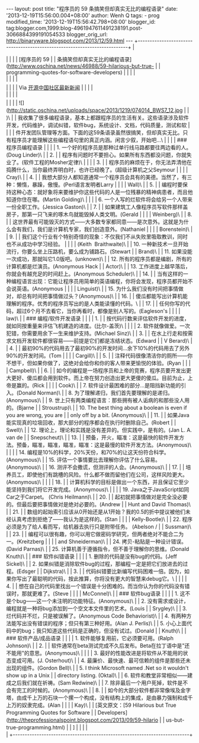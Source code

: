 --- layout: post title: "程序员的 59 条搞笑但却真实无比的编程语录" date:
'2013-12-19T15:56:00.004+08:00' author: Wenh Q tags: - prog
modified\_time: '2013-12-19T15:56:42.798+08:00' blogger\_id:
tag:blogger.com,1999:blog-4961947611491238191.post-3066884399191054533
blogger\_orig\_url: http://binaryware.blogspot.com/2013/12/59.html ---
+--------------------------------------------------------------------------+
| <div>                                                                    |
|                                                                          |
| [程序员的 59                                                             |
| 条搞笑但却真实无比的编程语录](http://www.oschina.net/news/46988/59-hilarious-but-true- |
| programming-quotes-for-software-developers)                              |
|                                                                          |
| </div>                                                                   |
|                                                                          |
| <div style="margin-top: 5px;">                                           |
|                                                                          |
| Via [开源中国社区最新新闻](http://www.oschina.net/?from=rss)             |
|                                                                          |
| </div>                                                                   |
|                                                                          |
| <div style="font-size: 14px; line-height: 20px; margin-top: 5px;">       |
|                                                                          |
| ![](http://static.oschina.net/uploads/space/2013/1219/074014_BWS7_12.jpg |
| )\                                                                       |
| 我收集了很多编程语录，基本上都跟程序员的生活有关。这些语录涉及软件开发，代码维护，调试纠错，软件bug，系统设计、文档，代码质量，测试和软 |
|                                                                          |
| 件开发团队管理等方面。下面的这59条语录虽然很搞笑，但却真实无比。只有程序员才能理解这些编程语句里的真正内涵。闲言少叙，开始吧…\ |
|                                                                          |
| ### 程序员编程语录                                                       |
|                                                                          |
| 1\. 一个好的程序员是那种过单行线马路都要往两边看的人。(Doug Linder)\     |
| 2.                                                                       |
| 程序有问题时不要担心。如果所有东西都没问题，你就失业了。(软件工程的Mosher定律)\ |
|                                                                          |
| 3.                                                                       |
| 程序员的麻烦在于，你无法弄清他在捣腾什么，当你最终弄明白时，也许已经晚了。(超级计算机之父Seymour |
|                                                                          |
| Cray)\                                                                   |
| 4.                                                                       |
| 我想大部分人都知道通常一个程序员会具有的美德。当然了，有三种：懒惰，暴躁，傲慢。(Perl语言发明者Larry |
|                                                                          |
| Wall)\                                                                   |
| 5.                                                                       |
| 编程时要保持这种心态：就好象将来要维护你这些代码的人是一位残暴的精神病患者，而且他知道你住在哪。(Martin Golding)\ |
|                                                                          |
| 6. 一个人写的烂软件将会给另一个人带来一份全职工作。(Jessica Gaston)\     |
| 7.                                                                       |
| 如果建筑工人像程序员写软件那样盖房子，那第一只飞来的啄木鸟就能毁掉人类文明。(Gerald |
|                                                                          |
| Weinberg)\                                                               |
| 8.                                                                       |
| 这世界最有可能毁灭的方式——大多数专家都同意——是次意外。这就是为什么会有我们，我们是计算机专家，我们创造意外。(Nathaniel |
|                                                                          |
| Borenstein)\                                                             |
| 9.                                                                       |
| 我们这个行业有个特别奇怪的现象：不仅我们不从失败里吸取教训，同时也不从成功中学习经验。 |
|                                                                          |
| (Keith  Braithwaite)\                                                    |
| 10. 一种新技术一旦开始流行，你要么坐上压路机，要么成为铺路石。(Stewart   |
| Brand)\                                                                  |
| 11. 如果没能一次成功，那就叫它1.0版吧。(unknown)\                        |
| 12. 所有的程序员都是编剧，所有的计算机都是烂演员。(Anonymous Hack        |
| Actor)\                                                                  |
| 13. 工作进度上越早落后，你就会有越充足的时间赶上。(Anonymous Scheduler)\ |
| 14.                                                                      |
| 当有这样的一种编程语言出现：它能让程序员用简单的英语编程，你将会发现，程序员都开始不会说英语。(Anonymous |
|                                                                          |
| Linguist)\                                                               |
| 15. 为什么我们没有时间把事情做对，却总有时间把事情做过头？(Anonymous)\   |
| 16.                                                                      |
| 傻瓜都能写出计算机能理解的程序。优秀的程序员写出的是人类能读懂的代码。\  |
| 17.                                                                      |
| 任何你写的代码，超过6个月不去看它，当你再看时，都像是别人写的。(Eagleson's |
|                                                                          |
| law)\                                                                    |
| ### 编程/软件开发语录                                                    |
|                                                                          |
| 1.                                                                       |
| 按代码行数来评估软件开发的进度，就如同按重量来评估飞机建造的进度。(比尔-盖茨)\ |
|                                                                          |
| 2. 软件就像做爱。一次犯错，你需要用余下一生来维护支持。(Michael Sinz)\   |
| 3.                                                                       |
| 在水上行走和按需求文档开发软件都很容易——前提是它们都是冻结状态。(Edward  |
| V Berard)\                                                               |
| 4.                                                                       |
| 最初90%的代码用去了最初90%的开发时间…余下10%的代码用去了另外90%的开发时间。(Tom |
|                                                                          |
| Cargill)\                                                                |
| 5.                                                                       |
| 注释代码很像清洁你的厕所——你不想干，但如果你做了，这绝对会给你和你的客人带来更愉悦的体验。(Ryan |
|                                                                          |
| Campbell)\                                                               |
| 6.                                                                       |
| 如今的编程是一场程序员和上帝的竞赛，程序员要开发出更大更好、傻瓜都会用到软件。而上帝在努力创造出更大更傻的傻瓜。目前为止，上帝是赢的。(Rick |
|                                                                          |
| Cook)\                                                                   |
| 7. 软件设计最困难的部分…是阻挡新功能的引入。(Donald Norman)\             |
| 8. 为了理解递归，我们首先要理解的是递归。(Anonymous)\                    |
| 9. 世上只有两类编程语言：那些拥有被人诟病的和那些没人用的。(Bjarne       |
| Stroustrup)\                                                             |
| 10. The best thing about a boolean is even if you are wrong, you are     |
| only off by a bit. (Anonymous)\                                          |
| 11.                                                                      |
| 如果Java能实现真的垃圾回收，那大部分的程序都会在执行时删除自己。(Robert  |
| Swell)\                                                                  |
| 12. 理论上，理论和实践是没有差异的。但实践中，是有的。(Jan L. A. van de  |
| Snepscheut)\                                                             |
| 13.                                                                      |
| 预备，开火，瞄准：这是最快的软件开发方法。预备，瞄准，瞄准，瞄准，瞄准：这是最慢的软件开发方法。(Anonymous)\ |
|                                                                          |
| 14. 编程是10%的科学，20%天份，和70%的让这天份符合科学。(Anonymous)\      |
| 15. 评估一个事情要比去理解你评估了什么容易。(Anonymous)\                 |
| 16. 测评不会撒谎，但测评的人会。(Anonymous)\                             |
| 17.                                                                      |
| 培养员工，即使他们有跳槽的风险。什么都不做而留他们在公司，这样风险更大。(Anonymous)\ |
|                                                                          |
| 18.                                                                      |
| 计算机科学的目标是做出一个东西，并且保证它至少能坚持到我们将它开发完成。(Anonymous)\ |
|                                                                          |
| 19. Java之于JavaScript如同Car之于Carpet。 (Chris Heilmann)\              |
| 20.                                                                      |
| 起初就把事情做对是完全没必要的。但最后要把事情做对是绝对必要的。(Andrew  |
| Hunt and David Thomas)\                                                  |
| 21.                                                                      |
| 数组的起始索引应该从0开始还是从1开始？我的0.5的折中提议被他们未经认真考虑到拒绝了——我认为是这样的。(Stan |
|                                                                          |
| Kelly-Bootle)\                                                           |
| 22. 程序必须是为了给人看而写，给机器去执行只是附带任务。 (Abelson /      |
| Sussman)\                                                                |
| 23.                                                                      |
| 编程可以很有趣，你可以用它做密码学研究，但两者绝对不能合二为一。(Kreitzberg |
|                                                                          |
| and Shneiderman)\                                                        |
| 24. 拷贝-粘贴是一种设计错误。(David Parnas)\                             |
| 25. 计算机善于遵循指令，但不善于理解你的思维。(Donald Knuth)\            |
| ### 软件纠错语录                                                         |
|                                                                          |
| 1\. 删除的代码是没有bug的代码。(Jeff Sickel)\                            |
| 2. 如果纠错是消除软件bug的过程，那编程一定是把它们放进去的过程。(Edsger  |
| Dijkstra)\                                                               |
| 3.                                                                       |
| 代码纠错要比新编写代码困难一倍。因为，如果你写出了最聪明的代码，按此推算，你将没有更大的智慧来debug它。\ |
|                                                                          |
| 4.                                                                       |
| 想在自己的代码里找出一个错误是十分困难的。而当你认为你的代码没有错误时，那就更难了。(Steve |
|                                                                          |
| McConnel)\                                                               |
| ### 软件bug语录                                                          |
|                                                                          |
| 1\. 这不是个bug——这一个未注明的功能特征。(Anonymous)\                    |
| 2. 没有需求或设计，编程就是一种将bug添加到一个空文本文件里的艺术。(Louis |
| Srygley)\                                                                |
| 3. 烂代码并不烂，只是被误解了。(Anonymous Code Behaviorist)\             |
| 4. 有两种方法能写出没有错误的程序；但只有第三种好用。(Alan J. Perlis)\   |
| 5. 小心上面代码中的bug；我只知道这些代码是正确的，但没有试过。(Donald    |
| Knuth)\                                                                  |
| ### 软件产品/成品语录                                                    |
|                                                                          |
| 1\. 软件能够复用前，它必须要可用。(Ralph Johnson)\                       |
| 2.                                                                       |
| 软件通常在beta测试完成不久后发布。Beta在拉丁语中是"还不能用"的意思。(Anonymous)\ |
|                                                                          |
| 3. 最好的性能改进是将软件从不能用的状态变成可用。(J. Osterhout)\         |
| 4. 最廉价、最快速、最可信赖的组件是那些还未出现的组件。(Gordon Bell)\    |
| 5. I think Microsoft named .Net so it wouldn't show up in a Unix         |
| directory listing. (Oktal)\                                              |
| 6. 软件和教堂非常相似——建成之后我们就在祈祷。(Sam Redwine)\              |
| 7. 除非最后一个用户死掉，软件是不会有完工的时候的。(Anonymous)\          |
| 8.                                                                       |
| 如今的大部分软件都非常像埃及金字塔，由成千上万的石块一个摞一个构成，没有结构上的集成，是由暴力强制和成千上万的奴隶完成。(Alan |
|                                                                          |
| Kay)\                                                                    |
| \[英文原文：[59 Hilarious but True Programming Quotes for Software       |
| Developers](http://theprofessionalspoint.blogspot.com/2013/09/59-hilario |
| us-but-true-programming.html)                                            |
| \]                                                                       |
|                                                                          |
| </div>                                                                   |
+--------------------------------------------------------------------------+


